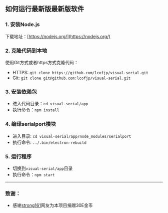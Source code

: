 
## 如何运行最新版最新版软件

### 1. 安装Node.js
下载地址：[https://nodejs.org/](https://nodejs.org/)

### 2. 克隆代码到本地
使用Git方式或者https方式克隆代码：
* HTTPS: `git clone https://github.com/lcofjp/visual-serial.git`
* Git: `git clone git@github.com:lcofjp/visual-serial.git`

### 3. 安装依赖包
* 进入代码目录：`cd visual-serial/app`
* 执行命令：`npm install`

### 4. 编译serialport模块
* 进入目录: `cd visual-serial/app/node_modules/serialport`
* 执行命令: `../.bin/electron-rebuild`

### 5. 运行程序
* 切换到`visual-serial/app`目录
* 执行命令：`npm start`

--------------------

### 致谢：
* 感谢[strong161](http://home.eeworld.com.cn/space-uid-631109.html)网友为本项目捐赠30E金币
